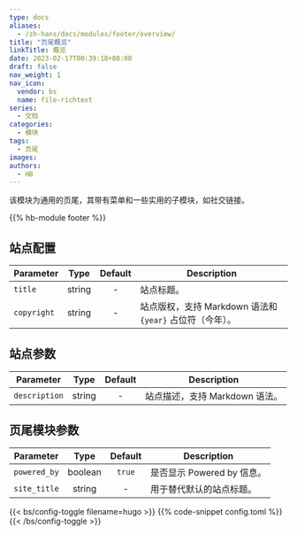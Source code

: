 ```yaml
---
type: docs
aliases:
  - /zh-hans/docs/modules/footer/overview/
title: "页尾概览"
linkTitle: 概览
date: 2023-02-17T00:39:18+08:00
draft: false
nav_weight: 1
nav_icon:
  vendor: bs
  name: file-richtext
series:
  - 文档
categories:
  - 模块
tags:
  - 页尾
images:
authors:
  - HB
---
```


该模块为通用的页尾，其带有菜单和一些实用的子模块，如社交链接。

<!--more-->

{{% hb-module footer %}}

## 站点配置

| Parameter   |  Type  | Default | Description                                              |
| ----------- | :----: | :-----: | -------------------------------------------------------- |
| `title`     | string |    -    | 站点标题。                                               |
| `copyright` | string |    -    | 站点版权，支持 Markdown 语法和 `{year}` 占位符（今年）。 |

## 站点参数

| Parameter     |  Type  | Default | Description                    |
| ------------- | :----: | :-----: | ------------------------------ |
| `description` | string |    -    | 站点描述，支持 Markdown 语法。 |

## 页尾模块参数

| Parameter    |  Type   | Default | Description                |
| ------------ | :-----: | :-----: | -------------------------- |
| `powered_by` | boolean | `true`  | 是否显示 Powered by 信息。 |
| `site_title` | string  |    -    | 用于替代默认的站点标题。   |

{{< bs/config-toggle filename=hugo >}}
{{% code-snippet config.toml %}}
{{< /bs/config-toggle >}}

